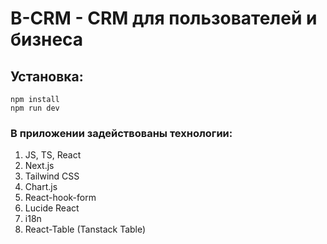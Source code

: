 # B-CRM - CRM для пользователей и бизнеса

## Установка:

```
npm install
npm run dev
```

### В приложении задействованы технологии:

1. JS, TS, React
2. Next.js
3. Tailwind CSS
4. Chart.js
5. React-hook-form
6. Lucide React
7. i18n
8. React-Table (Tanstack Table)
